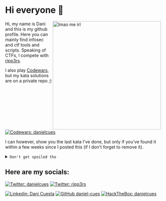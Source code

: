 <!--
**danicuestasuarez/danicuestasuarez** is a ✨ _special_ ✨ repository because its `README.md` (this file) appears on your GitHub profile.

Here are some ideas to get you started:

- 🔭 I’m currently working on ...
- 🌱 I’m currently learning ...
- 👯 I’m looking to collaborate on ...
- 🤔 I’m looking for help with ...
- 💬 Ask me about ...
- 📫 How to reach me: ...
- 😄 Pronouns: ...
- ⚡ Fun fact: ...
-->


# Hi everyone 👋 

<img src="https://i.imgur.com/2PdCJk3.gif" align="right" alt="lmao me irl" width="350">

Hi, my name is Dani and this is my github profile. Here you can mainly find infosec and ctf tools and scripts. Speaking of CTFs, I compete with [ripp3rs](https://github.com/ripp3rs).

I also play [Codewars](https://www.codewars.com/users/danielcues), but my kata solutions are on a private repo ;)

[![Codewars: danielcues](https://www.codewars.com/users/danielcues/badges/micro)](https://www.codewars.com/users/danielcues)

I can however, show you the last kata I've done, but only if you've found it within a few weeks since I posted this (if I don't forget to remove it).

<details>
  <summary><code>Don't get spoiled tho</code></summary>
<br>
  
[[2kyu]-One_Line_Task_Circle_Intersection.py](https://gist.github.com/daniel-cues/0341fd12c5b8f4ec9d6411ea38a5e4fe)

</details>

## Here are my socials:

[![Twitter: danielcues](https://img.shields.io/twitter/follow/danielcues?style=social)](https://twitter.com/danielcues)
[![Twitter: ripp3rs](https://img.shields.io/twitter/follow/ripp3rsctf?style=social)](https://twitter.com/ripp3rsctf)

[![Linkedin: Dani Cuesta](https://img.shields.io/badge/-danielcues-blue?style=flat-square&logo=Linkedin&logoColor=white&link=https://www.linkedin.com/in/danielcues/)](https://www.linkedin.com/in/danielcues/)
[![GitHub daniel-cues](https://img.shields.io/github/followers/daniel-cues?label=You%20are%20here!&style=social)](https://github.com/daniel-cues)
[![HackTheBox: danielcues](https://img.shields.io/badge/-danielcues-green?style=flat-square&logo=HackTheBox&logoColor=white&link=https://app.hackthebox.com/profile/20220)](https://app.hackthebox.com/profile/20220)
